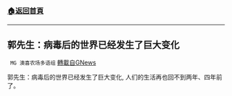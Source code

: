 ###  [:house:返回首頁](https://github.com/ourhimalayas/txt)
---


## 郭先生：病毒后的世界已经发生了巨大变化
` MG 澳喜农场多语组` [轉載自GNews](https://gnews.org/zh-hans/1558463/)

郭先生：病毒后的世界已经发生了巨大变化, 人们的生活再也回不到两年、四年前了。

